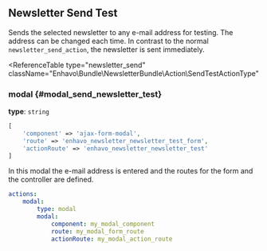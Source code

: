 ## Newsletter Send Test

Sends the selected newsletter to any e-mail address for testing. The
address can be changed each time. In contrast to the normal
`newsletter_send_action`, the newsletter is sent immediately.


<ReferenceTable
type="newsletter_send"
className="Enhavo\Bundle\NewsletterBundle\Action\SendTestActionType"
>
<template v-slot:options>
    <ReferenceOption name="modal" type="send_newsletter_test" />,
</template>
<template v-slot:inherit>
    <ReferenceOption name="label" />,
    <ReferenceOption name="translation_domain" />,
    <ReferenceOption name="hidden" />,
    <ReferenceOption name="permission" />
</template>
</ReferenceTable>

### modal {#modal_send_newsletter_test}

**type**: `string`

``` php
[
    'component' => 'ajax-form-modal',
    'route' => 'enhavo_newsletter_newsletter_test_form',
    'actionRoute' => 'enhavo_newsletter_newsletter_test'
]
```

In this modal the e-mail address is entered and the routes for the form
and the controller are defined.

``` yaml
actions:
    modal:
        type: modal
        modal:
            component: my_modal_component
            route: my_modal_form_route
            actionRoute: my_modal_action_route
```
